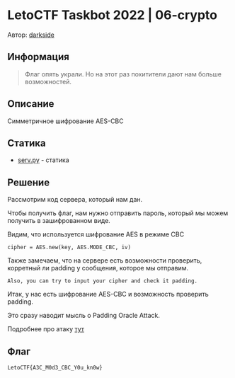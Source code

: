 # LetoCTF Taskbot 2022 | 06-crypto

Автор: [darkside](https://github.com/darkside0000001)

## Информация

> Флаг опять украли. Но на этот раз похитители дают нам больше возможностей.

## Описание

Симметричное шифрование AES-CBC

## Статика
- [serv.py](static/serv.py) - статика

## Решение

Рассмотрим код сервера, который нам дан. 

Чтобы получить флаг, нам нужно отправить пароль, который мы можем получить в зашифрованном виде.

Видим, что используется шифрование AES в режиме CBC

```
cipher = AES.new(key, AES.MODE_CBC, iv)
```

Также замечаем, что на сервере есть возможности проверить, корретный ли padding у сообщения, которое мы отправим. 

```
Also, you can try to input your cipher and check it padding.
```

Итак, у нас есть шифрование AES-CBC и возможность проверить padding. 

Это сразу наводит мысль о Padding Oracle Attack. 

Подробнее про атаку [тут](https://habr.com/ru/post/247527/)

## Флаг

`LetoCTF{A3C_M0d3_CBC_Y0u_kn0w}`